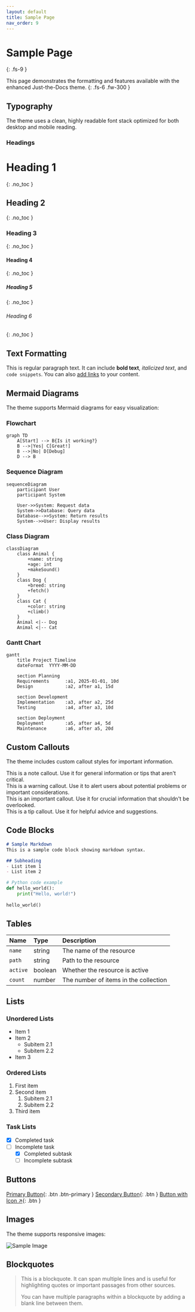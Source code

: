 ```yaml
---
layout: default
title: Sample Page
nav_order: 9
---
```


# Sample Page
{: .fs-9 }

This page demonstrates the formatting and features available with the enhanced Just-the-Docs theme.
{: .fs-6 .fw-300 }

## Typography

The theme uses a clean, highly readable font stack optimized for both desktop and mobile reading.

### Headings

# Heading 1
{: .no_toc }

## Heading 2
{: .no_toc }

### Heading 3
{: .no_toc }

#### Heading 4
{: .no_toc }

##### Heading 5
{: .no_toc }

###### Heading 6
{: .no_toc }

## Text Formatting

This is regular paragraph text. It can include **bold text**, *italicized text*, and `code snippets`. You can also [add links](#) to your content.

## Mermaid Diagrams

The theme supports Mermaid diagrams for easy visualization:

### Flowchart

```mermaid
graph TD
    A[Start] --> B{Is it working?}
    B -->|Yes| C[Great!]
    B -->|No| D[Debug]
    D --> B
```

### Sequence Diagram

```mermaid
sequenceDiagram
    participant User
    participant System
    
    User->>System: Request data
    System->>Database: Query data
    Database-->>System: Return results
    System-->>User: Display results
```

### Class Diagram

```mermaid
classDiagram
    class Animal {
        +name: string
        +age: int
        +makeSound()
    }
    class Dog {
        +breed: string
        +fetch()
    }
    class Cat {
        +color: string
        +climb()
    }
    Animal <|-- Dog
    Animal <|-- Cat
```

### Gantt Chart

```mermaid
gantt
    title Project Timeline
    dateFormat  YYYY-MM-DD
    
    section Planning
    Requirements      :a1, 2025-01-01, 10d
    Design            :a2, after a1, 15d
    
    section Development
    Implementation    :a3, after a2, 25d
    Testing           :a4, after a3, 10d
    
    section Deployment
    Deployment        :a5, after a4, 5d
    Maintenance       :a6, after a5, 20d
```

## Custom Callouts

The theme includes custom callout styles for important information.

<div class="note">
This is a note callout. Use it for general information or tips that aren't critical.
</div>

<div class="warning">
This is a warning callout. Use it to alert users about potential problems or important considerations.
</div>

<div class="important">
This is an important callout. Use it for crucial information that shouldn't be overlooked.
</div>

<div class="tip">
This is a tip callout. Use it for helpful advice and suggestions.
</div>

## Code Blocks

```markdown
# Sample Markdown
This is a sample code block showing markdown syntax.

## Subheading
- List item 1
- List item 2
```

```python
# Python code example
def hello_world():
    print("Hello, world!")
    
hello_world()
```

## Tables

| Name     | Type    | Description                           |
|:---------|:--------|:--------------------------------------|
| `name`   | string  | The name of the resource              |
| `path`   | string  | Path to the resource                  |
| `active` | boolean | Whether the resource is active        |
| `count`  | number  | The number of items in the collection |

## Lists

### Unordered Lists

- Item 1
- Item 2
  - Subitem 2.1
  - Subitem 2.2
- Item 3

### Ordered Lists

1. First item
2. Second item
   1. Subitem 2.1
   2. Subitem 2.2
3. Third item

### Task Lists

- [x] Completed task
- [ ] Incomplete task
  - [x] Completed subtask
  - [ ] Incomplete subtask

## Buttons

[Primary Button](#){: .btn .btn-primary }
[Secondary Button](#){: .btn }
[Button with Icon ↗](#){: .btn }

## Images

The theme supports responsive images:

![Sample Image](https://via.placeholder.com/800x400)

## Blockquotes

> This is a blockquote. It can span multiple lines and is useful for highlighting quotes or important passages from other sources.
>
> You can have multiple paragraphs within a blockquote by adding a blank line between them. 